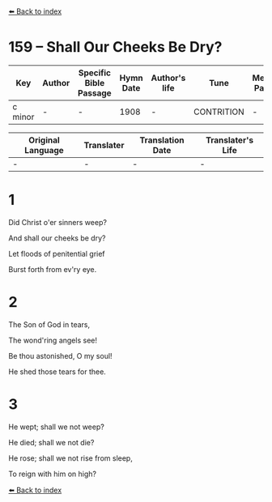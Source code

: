 [⬅️ Back to index](../README.md)

# 159 – Shall Our Cheeks Be Dry?

Key | Author   | Specific Bible Passage     |Hymn Date |Author's life |Tune |Metrical Pattern   |Composer/Source
-- | --------- | ---------------------------|----------|--------------|-----|-------------------|-------------  
c minor |- |- |1908 |- |CONTRITION |- |Edwin Barnes

Original Language | Translater | Translation Date   | Translater's Life  
----------------- | --------- | --------------------|-------------     
\- |- |- |-




# 1

Did Christ o'er sinners weep?

And shall our cheeks be dry?

Let floods of penitential grief

Burst forth from ev'ry eye.



# 2

The Son of God in tears,

The wond'ring angels see!

Be thou astonished, O my soul!

He shed those tears for thee.



# 3

He wept; shall we not weep?

He died; shall we not die?

He rose; shall we not rise from sleep,

To reign with him on high?

[⬅️ Back to index](../README.md)
